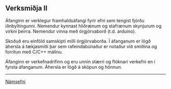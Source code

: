 ## Verksmiðja II

Áfanginn er verklegur framhaldsáfangi fyrir efni sem tengist fjórðu iðnbyltingunni. Nemendur kynnast hliðrænum og stafrænum skynjurum og virkni þeirra. Nemendur vinna með örgjörvaborð (t.d. arduino).<br>

Skoðuð eru einföld samskipti milli örgjörvaborða. Í áfanganum er lögð áhersla á tækjasmíði þar sem rafeindabúnaður er notaður við smíðina og forritun með C/C++ málinu. <br>

Áfanginn er verkefnadrifinn og eru unnin stærri og flóknari verkefni en í fyrsta áfanganum. Áhersla er lögð á sköpun og hönnun.

---

[Námsefni](https://github.com/VESM2VT/arduino/wiki)
